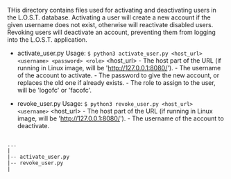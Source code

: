 THis directory contains files used for activating and deactivating users
in the L.O.S.T. database. Activating a user will create a new account if
the given username does not exist, otherwise will reactivate disabled
users. Revoking users will deactivate an account, preventing them from
logging into the L.O.S.T. application.

* activate_user.py
Usage:
`$ python3 activate_user.py <host_url> <username> <password> <role>`
<host_url> - The host part of the URL (if running in Linux image, will be 'http://127.0.0.1:8080/').
<username> - The username of the account to activate.
<password> - The password to give the new account, or replaces the old one if already exists.
<role> - The role to assign to the user, will be 'logofc' or 'facofc'.

* revoke_user.py
Usage:
`$ python3 revoke_user.py <host_url> <username>`
<host_url> - The host part of the URL (if running in Linux image, will be 'http://127.0.0.1:8080/').
<username> - The username of the account to deactivate.

```

...
|
|-- activate_user.py
|-- revoke_user.py
|

```